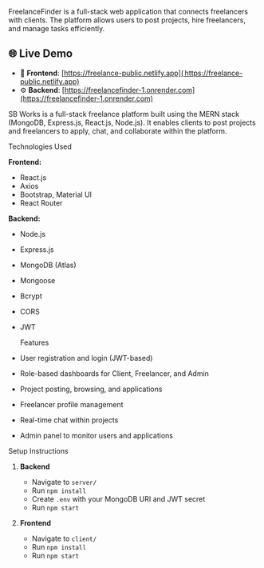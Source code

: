FreelanceFinder is a full-stack web application that connects freelancers with clients. The platform allows users to post projects, hire freelancers, and manage tasks efficiently.

## 🌐 Live Demo

- 🚀 **Frontend**: [https://freelance-public.netlify.app]( https://freelance-public.netlify.app)
- ⚙️ **Backend**: [https://freelancefinder-1.onrender.com](https://freelancefinder-1.onrender.com)


SB Works is a full-stack freelance platform built using the MERN stack (MongoDB, Express.js, React.js, Node.js). It enables clients to post projects and freelancers to apply, chat, and collaborate within the platform.

  Technologies Used

**Frontend:**

* React.js
* Axios
* Bootstrap, Material UI
* React Router

**Backend:**

* Node.js
* Express.js
* MongoDB (Atlas)
* Mongoose
* Bcrypt
* CORS
* JWT

   Features

* User registration and login (JWT-based)
* Role-based dashboards for Client, Freelancer, and Admin
* Project posting, browsing, and applications
* Freelancer profile management
* Real-time chat within projects
* Admin panel to monitor users and applications

 Setup Instructions

1. **Backend**

   * Navigate to `server/`
   * Run `npm install`
   * Create `.env` with your MongoDB URI and JWT secret
   * Run `npm start`

2. **Frontend**

   * Navigate to `client/`
   * Run `npm install`
   * Run `npm start`


